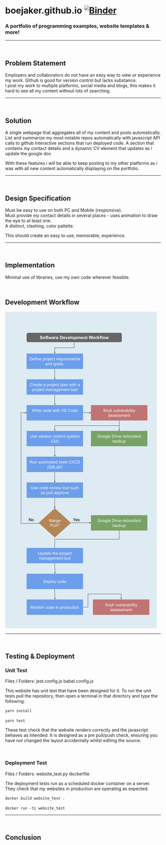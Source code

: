 # boejaker.github.io [![Binder](https://mybinder.org/badge_logo.svg)](https://mybinder.org/v2/gh/BoeJaker/boejaker.github.io.git/master)
### A portfolio of programming examples, website templates &amp; more!      

***
</br>

## Problem Statement
Employers and collaborators do not have an easy way to view or experience my work. Github is good for version control but lacks substance.  
I post my work to multiple platforms, social media and blogs, this makes it hard to see all my content without lots of searching.

***
</br>  

## Solution
A single webpage that aggregates all of my content and posts automatically.   
List and summarize my most notable repos automatically with javascript API calls to github
Interactive sections that run deployed code.
A section that contains my contact details and a dynamic CV element that updates as i update the google doc

With these features i will be able to keep posting to my other platforms as i was with all new content automatically displaying on the portfolio.

***
</br>  

## Design Specification
Must be easy to use on both PC and Mobile (responsive).  
Must provide my contact details in several places - uses animation to draw the eye to at least one.  
A distinct, clashing, color pallette.

This should create an easy to use, memorable, experience.

***
</br>  

## Implementation
Minimal use of libraries, use my own code wherever feasible.

</br>  

## Development Workflow
![software development workflow](assets/SoftwareDevelopmentWorkflow.png)
***
</br>

## Testing & Deployment

### Unit Test
Files / Folders:
jest.config.js
babel.config.js

This website has unit test that have been designed for it.
To run the unit tests pull the repository, then open a terminal in that directory and type the following:  

    yarn install

    yarn test

These test check that the website renders correctly and the javascript behaves as intended. It is designed as a pre pull/push check, ensuring you have not changed the layout accidentally whilst editing the source.

</br>

### Deployment Test
Files / Folders:
website_test.py
dockerfile

The deployment tests run as a scheduled docker container on a server. They check that my websites in production are operating as expected.

    docker build website_test .

    docker run -ti website_test
***
</br>  

## Conclusion


